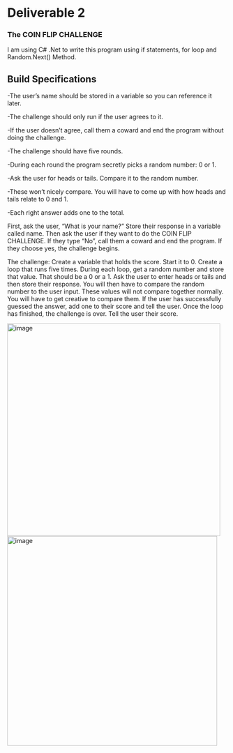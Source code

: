 # Deliverable 2 #

### The COIN FLIP CHALLENGE ###

I am using C# .Net to write this program using if statements, for loop and Random.Next() Method.

## Build Specifications ##
-The user’s name should be stored in a variable so you can reference it later.

-The challenge should only run if the user agrees to it.

  -If the user doesn’t agree, call them a coward and end the program without doing the challenge.
  
-The challenge should have five rounds.

-During each round the program secretly picks a random number: 0 or 1.

-Ask the user for heads or tails. Compare it to the random number.

  -These won’t nicely compare. You will have to come up with how heads and tails relate to 0 and 1.
  
-Each right answer adds one to the total.

First, ask the user, “What is your name?” Store their response in a variable called name. Then ask the user if they want to do the COIN FLIP CHALLENGE. If they type “No”, call them a coward and end the program. If they choose yes, the challenge begins.

The challenge: Create a variable that holds the score. Start it to 0. Create a loop that runs five times. During each loop, get a random number and store that value. That should be a 0 or a 1. Ask the user to enter heads or tails and then store their response. You will then have to compare the random number to the user input. These values will not compare together normally. You will have to get creative to compare them. If the user has successfully guessed the answer, add one to their score and tell the user. Once the loop has finished, the challenge is over. Tell the user their score.


<img width="488" alt="image" src="https://github.com/user-attachments/assets/205f0def-a310-4eb0-a706-04ac5ac53bd7">


<img width="481" alt="image" src="https://github.com/user-attachments/assets/4d31d885-da54-4834-9ed1-8758e731999c">



